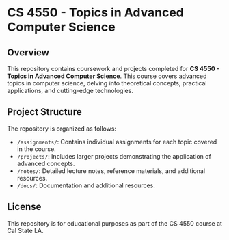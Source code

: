 # CS 4550 - Topics in Advanced Computer Science

## Overview
This repository contains coursework and projects completed for **CS 4550 - Topics in Advanced Computer Science**. This course covers advanced topics in computer science, delving into theoretical concepts, practical applications, and cutting-edge technologies.

## Project Structure
The repository is organized as follows:
- `/assignments/`: Contains individual assignments for each topic covered in the course.
- `/projects/`: Includes larger projects demonstrating the application of advanced concepts.
- `/notes/`: Detailed lecture notes, reference materials, and additional resources.
- `/docs/`: Documentation and additional resources.

## License 
This repository is for educational purposes as part of the CS 4550 course at Cal State LA. 
